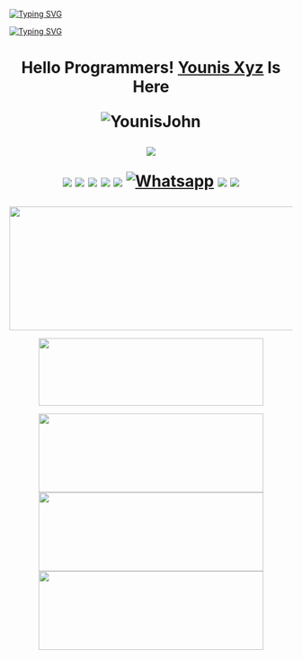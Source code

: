 [![Typing SVG](https://readme-typing-svg.herokuapp.com?color=%23FF0000&lines=WELCOME+TO+MY+GITHUB+YOUNIS+XYZ)](https://git.io/typing-svg)

[![Typing SVG](https://readme-typing-svg.herokuapp.com?color=%23AF00FF&lines=Student+of+9th,+10th+Class+🌻😙)](https://git.io/typing-svg)

</p>
<h1 align="center">
  <b>Hello Programmers!<b> <a href="https://www.facebook.com/noob.hackers" target="blank">Younis Xyz</a> Is Here

![YounisJohn](https://komarev.com/ghpvc/?username=YounisJohn&color=blue)

<a href="https://github.com/YounisXyz"><img src="https://img.shields.io/github/followers/YounisXyz?label=followers&style=social"/></a>



[![](https://img.shields.io/badge/Github-black?logo=Github&logoColor=black&labelColor=white)](https://github.com/YounisXyz) [![](https://img.shields.io/badge/Twitter-blue?logo=Twitter&logoColor=White&labelColor=white)](https://mobile.twitter.com/YounisXyz)
[![](https://img.shields.io/badge/Facebook-blue?logo=Facebook&logoColor=blue&labelColor=white)](https://www.facebook.com/xyzhackers)
[![](https://img.shields.io/badge/Messenger-red?logo=Messenger&logoColor=red&labelColor=black)](https://m.me/noob.hackers)
[![](https://img.shields.io/badge/Instagram-red?logo=Instagram&logoColor=red&labelColor=white)](https://www.instagram.com/younisxyz) [![Whatsapp](https://img.shields.io/badge/Whatsapp-Younis.Xyz-deepgreen?style=flat-square&logo=whatsapp)](https://wa.me/+923404708884)
[![](https://img.shields.io/badge/YouTube-black?logo=YouTube&logoColor=black&labelColor=white)](https://www.youtube.com/@YounisXyz)
[![](https://img.shields.io/badge/YouTube-red?logo=YouTube&logoColor=red&labelColor=white)](https://youtube.com/@MRTRICKERXYZ)



</h1>
<p align="center">
  <img width="600" height="220" src="https://github-readme-stats.vercel.app/api?username=YounisXyz&show_icons=true&theme=chartreuse-dark&locale=id">
</p>
<p align="center">
  <img width="400" height="120" src="https://github-readme-stats.vercel.app/api/top-langs/?username=YounisXyz&layout=compact&theme=chartreuse-dark">
</p>
<p align="center">
<a href="https://github.com/YounisXyz/Xyz"><img width="400" height="140" src="https://github-readme-stats.vercel.app/api/pin/?username=YounisXyz&repo=auto_share&theme=chartreuse-dark"></a>
<a href="https://github.com/YounisXyz/uid_crack"><img width="400" height="140" src="https://github-readme-stats.vercel.app/api/pin/?username=YounisXyz&repo=uid_crack&theme=chartreuse-dark"></a>
<a href="https://github.com/YounisXyz/brute_force"><img width="400" 
height="140" src="https://github-readme-stats.vercel.app/api/pin/?username=YounisXyz&repo=brute_force&theme=chartreuse-dark"></a>
<a 
